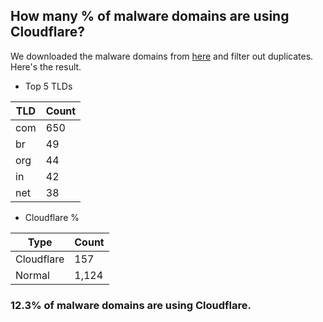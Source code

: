 ## How many % of malware domains are using Cloudflare?


We downloaded the malware domains from [here](https://urlhaus.abuse.ch) and filter out duplicates.
Here's the result.


[//]: # (start replacement)


- Top 5 TLDs

| TLD | Count |
| --- | --- |
| com | 650 |
| br | 49 |
| org | 44 |
| in | 42 |
| net | 38 |


- Cloudflare %

| Type | Count |
| --- | --- |
| Cloudflare | 157 |
| Normal | 1,124 |


### 12.3% of malware domains are using Cloudflare.